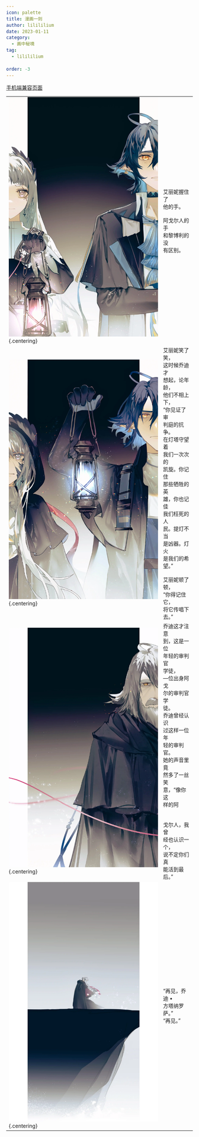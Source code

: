 ```yaml
---
icon: palette
title: 漫画一则
author: lilililium
date: 2023-01-11
category:
  - 画中秘境
tag:
  - lilililium

order: -3
---
```


<style>
tr, td, th {
   border: none!important;
}
table th:first-of-type {
    width: 80%;
}
table th:nth-of-type(2) {
    width: 20%;
}
</style>

[手机端兼容页面](./comic1_m.html)

|  |  |
| ----------- | ----------- |
|![](./res/comic/comic1.webp) {.centering}|艾丽妮握住了<br>他的手。<br><br>阿戈尔人的手<br>和黎博利的没<br>有区别。|
|![](./res/comic/comic2.webp) {.centering}|艾丽妮笑了笑，<br>这时候乔迪才<br>想起，论年龄，<br>他们不相上下，<br>“你见证了审<br>判庭的抗争。<br>在灯塔守望着<br>我们一次次的<br>凯旋。你记住<br>那些牺牲的英<br>雄，你也记佳<br>我们枉死的人<br>民。提灯不当<br>是凶器。灯火<br>是我们的希<br>望。”<br><br>艾丽妮顿了顿，<br>“你得记住它，<br>将它传唱下<br>去。”|
|![](./res/comic/comic3.webp) {.centering}|乔迪这才注意<br>到，这是一位<br>年轻的审判官<br>学徒，<br>—位出身阿戈<br>尔的审判官学<br>徒。<br>乔迪曾经认识<br>过这样一位年<br>轻的审判官。<br>她的声音里竟<br>然多了一丝笑<br>意，“像你这<br>样的阿<br><br><br>戈尔人，我曾<br>经也认识一个，<br>说不定你们真<br>能活到最后。”|
|![](./res/comic/comic4.webp) {.centering}|“再见，乔迪 •<br>方塔纳罗萨。”<br>“再见。”|

<ArticleAd />